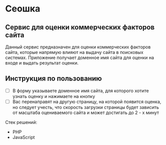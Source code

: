 # Сеошка
## Сервис для оценки коммерческих факторов сайта 
Данный сервис предназначен для оценки коммерческих факторов сайта, которые напрямую влияют на выдачу сайта в поисковых системах. Приложение получает доменное имя сайта для оценки на входе и выдать результат оценки.

## Инструкция по пользованию
- [ ] В форму указываете доменное имя сайта, для которого хотите узнать оценку и нажимаете на кнопку
- [ ] Вас перенаправят на другую страницу, на которой появится оценка, но следует учесть, что скорость загрузки страницы будет зависить от масштаба оцениваемого сайта и может достигать до 2 - х минут

Стек решений:
- PHP
- JavaScript
